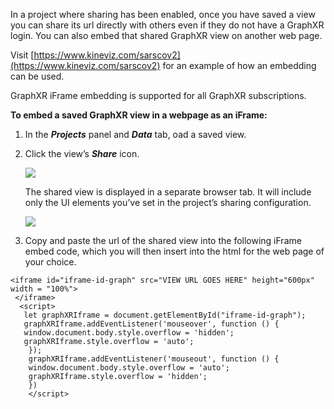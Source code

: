 In a project where sharing has been enabled, once you have saved a view you can share its url directly with others even if they do not have a GraphXR login. You can also embed that shared GraphXR view on another web page. 

Visit [https://www.kineviz.com/sarscov2](https://www.kineviz.com/sarscov2) for an example of how an embedding can be used.

GraphXR iFrame embedding is supported for all GraphXR subscriptions.

**To embed a saved GraphXR view in a webpage as an iFrame:**

1.  In the _**Projects**_ panel and _**Data**_ tab, oad a saved view.
    
2.  Click the view’s _**Share**_ icon.
    
    ![](https://kineviz.atlassian.net/wiki/download/attachments/1719535811/02_08_03_ShareView.png?api=v2)
    
    The shared view is displayed in a separate browser tab. It will include only the UI elements you’ve set in the project’s sharing configuration.
    
    ![](https://kineviz.atlassian.net/wiki/download/attachments/1719535811/02_08_04_ShareViewShared.png?api=v2)
3.  Copy and paste the url of the shared view into the following iFrame embed code, which you will then insert into the html for the web page of your choice.
    

```
<iframe id="iframe-id-graph" src="VIEW URL GOES HERE" height="600px" width = "100%"> 
 </iframe>
  <script>
   let graphXRIframe = document.getElementById("iframe-id-graph");
   graphXRIframe.addEventListener('mouseover', function () {
   window.document.body.style.overflow = 'hidden';
   graphXRIframe.style.overflow = 'auto';
    });
    graphXRIframe.addEventListener('mouseout', function () {
    window.document.body.style.overflow = 'auto';
    graphXRIframe.style.overflow = 'hidden';
    })
    </script>
```